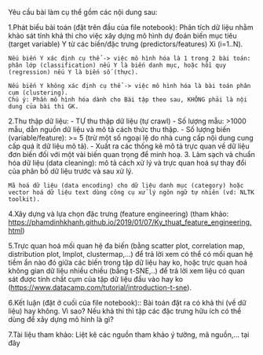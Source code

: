Yêu cầu bài làm cụ thể gồm các nội dung sau:

1.Phát biểu bài toán (đặt trên đầu của file notebook):
    Phân tích dữ liệu nhằm khảo sát tính khả thi cho việc xây dựng mô hình dự đoán biến mục tiêu (target variable) Y từ các biến/đặc trưng (predictors/features) Xi (i=1..N).

    Nếu biến Y xác định cụ thể -> việc mô hình hóa là 1 trong 2 bài toán: phân lớp (classification) nếu Y là biến danh mục, hoặc hồi quy (regression) nếu Y là biến số (thực).

    Nếu biến Y không xác định cụ thể -> việc mô hình hóa là bài toán phân cụm (clustering).
    Chú ý: Phần mô hình hóa dành cho Bài tập theo sau, KHÔNG phải là nội dung của bài thi GK.
2.Thu thập dữ liệu: 
    - TỰ thu thập dữ liệu (tự crawl)
    - Số lượng mẫu: >1000 mẫu, dẫn nguồn dữ liệu và mô tả cách thức thu thập. 
    - Số lượng biến (variable/feature): >= 5 (trừ một số ngoại lệ do nhà cung cấp nội dung cung cấp quá ít dữ liệu mô tả).
    - Xuất ra các thống kê mô tả trực quan về dữ liệu đơn biến đối với một vài biến quan trọng để minh hoạ. 
3.
    Làm sạch và chuẩn hóa dữ liệu (data cleaning): mô tả cách xử lý và trực quan hoá sự thay đổi của phân bố dữ liệu trước và sau xử lý.

    Mã hoá dữ liệu (data encoding) cho dữ liệu danh mục (category) hoặc vector hoá dữ liệu text dùng công cụ xử lý ngôn ngữ tự nhiên (vd: NLTK toolkit).
4.Xây dựng và lựa chọn đặc trưng (feature engineering) (tham khảo: https://phamdinhkhanh.github.io/2019/01/07/Ky_thuat_feature_engineering.html)

5.Trực quan hoá mối quan hệ đa biến (bằng scatter plot, correlation map, distribution plot, lmplot, clustermap,…) để trả lời xem có thể có mối quan hệ tiềm ẩn nào đó giữa các biến trong tập dữ liệu hay ko, hoặc trực quan hoá không gian dữ liệu nhiều chiều (bằng t-SNE,..) để trả lời xem liệu có quan sát được tính chất cụm của tập dữ liệu đầu vào hay ko (https://www.datacamp.com/tutorial/introduction-t-sne).

6.Kết luận (đặt ở cuối của file notebook)::
    Bài toán đặt ra có khả thi (về dữ liệu) hay không. Vì sao?
    Nếu khả thi thì tập các đặc trưng hữu ích có thể dùng để xây dựng mô hình là gì?

7.Tài liệu tham khảo:
    Liệt kê các nguồn tham khảo ý tưởng, mã nguồn,… tại đây
